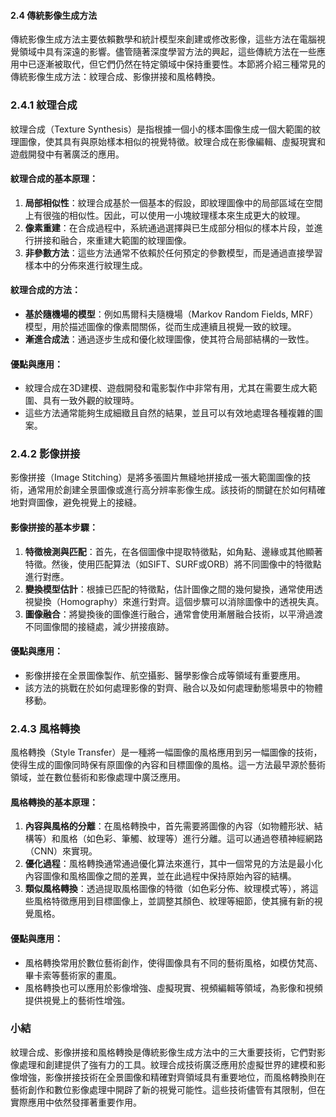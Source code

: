 #### 2.4 傳統影像生成方法

傳統影像生成方法主要依賴數學和統計模型來創建或修改影像，這些方法在電腦視覺領域中具有深遠的影響。儘管隨著深度學習方法的興起，這些傳統方法在一些應用中已逐漸被取代，但它們仍然在特定領域中保持重要性。本節將介紹三種常見的傳統影像生成方法：紋理合成、影像拼接和風格轉換。

### 2.4.1 紋理合成

紋理合成（Texture Synthesis）是指根據一個小的樣本圖像生成一個大範圍的紋理圖像，使其具有與原始樣本相似的視覺特徵。紋理合成在影像編輯、虛擬現實和遊戲開發中有著廣泛的應用。

#### 紋理合成的基本原理：

1. **局部相似性**：紋理合成基於一個基本的假設，即紋理圖像中的局部區域在空間上有很強的相似性。因此，可以使用一小塊紋理樣本來生成更大的紋理。
2. **像素重建**：在合成過程中，系統通過選擇與已生成部分相似的樣本片段，並進行拼接和融合，來重建大範圍的紋理圖像。
3. **非參數方法**：這些方法通常不依賴於任何預定的參數模型，而是通過直接學習樣本中的分佈來進行紋理生成。

#### 紋理合成的方法：

- **基於隨機場的模型**：例如馬爾科夫隨機場（Markov Random Fields, MRF）模型，用於描述圖像的像素間關係，從而生成連續且視覺一致的紋理。
- **漸進合成法**：通過逐步生成和優化紋理圖像，使其符合局部結構的一致性。

#### 優點與應用：
- 紋理合成在3D建模、遊戲開發和電影製作中非常有用，尤其在需要生成大範圍、具有一致外觀的紋理時。
- 這些方法通常能夠生成細緻且自然的結果，並且可以有效地處理各種複雜的圖案。

### 2.4.2 影像拼接

影像拼接（Image Stitching）是將多張圖片無縫地拼接成一張大範圍圖像的技術，通常用於創建全景圖像或進行高分辨率影像生成。該技術的關鍵在於如何精確地對齊圖像，避免視覺上的接縫。

#### 影像拼接的基本步驟：

1. **特徵檢測與匹配**：首先，在各個圖像中提取特徵點，如角點、邊緣或其他顯著特徵。然後，使用匹配算法（如SIFT、SURF或ORB）將不同圖像中的特徵點進行對應。
2. **變換模型估計**：根據已匹配的特徵點，估計圖像之間的幾何變換，通常使用透視變換（Homography）來進行對齊。這個步驟可以消除圖像中的透視失真。
3. **圖像融合**：將變換後的圖像進行融合，通常會使用漸層融合技術，以平滑過渡不同圖像間的接縫處，減少拼接痕跡。

#### 優點與應用：
- 影像拼接在全景圖像製作、航空攝影、醫學影像合成等領域有重要應用。
- 該方法的挑戰在於如何處理影像的對齊、融合以及如何處理動態場景中的物體移動。

### 2.4.3 風格轉換

風格轉換（Style Transfer）是一種將一幅圖像的風格應用到另一幅圖像的技術，使得生成的圖像同時保有原圖像的內容和目標圖像的風格。這一方法最早源於藝術領域，並在數位藝術和影像處理中廣泛應用。

#### 風格轉換的基本原理：

1. **內容與風格的分離**：在風格轉換中，首先需要將圖像的內容（如物體形狀、結構等）和風格（如色彩、筆觸、紋理等）進行分離。這可以通過卷積神經網路（CNN）來實現。
2. **優化過程**：風格轉換通常通過優化算法來進行，其中一個常見的方法是最小化內容圖像和風格圖像之間的差異，並在此過程中保持原始內容的結構。
3. **類似風格轉換**：透過提取風格圖像的特徵（如色彩分佈、紋理模式等），將這些風格特徵應用到目標圖像上，並調整其顏色、紋理等細節，使其擁有新的視覺風格。

#### 優點與應用：
- 風格轉換常用於數位藝術創作，使得圖像具有不同的藝術風格，如模仿梵高、畢卡索等藝術家的畫風。
- 風格轉換也可以應用於影像增強、虛擬現實、視頻編輯等領域，為影像和視頻提供視覺上的藝術性增強。

### 小結

紋理合成、影像拼接和風格轉換是傳統影像生成方法中的三大重要技術，它們對影像處理和創建提供了強有力的工具。紋理合成技術廣泛應用於虛擬世界的建模和影像增強，影像拼接技術在全景圖像和精確對齊領域具有重要地位，而風格轉換則在藝術創作和數位影像處理中開辟了新的視覺可能性。這些技術儘管有其限制，但在實際應用中依然發揮著重要作用。
